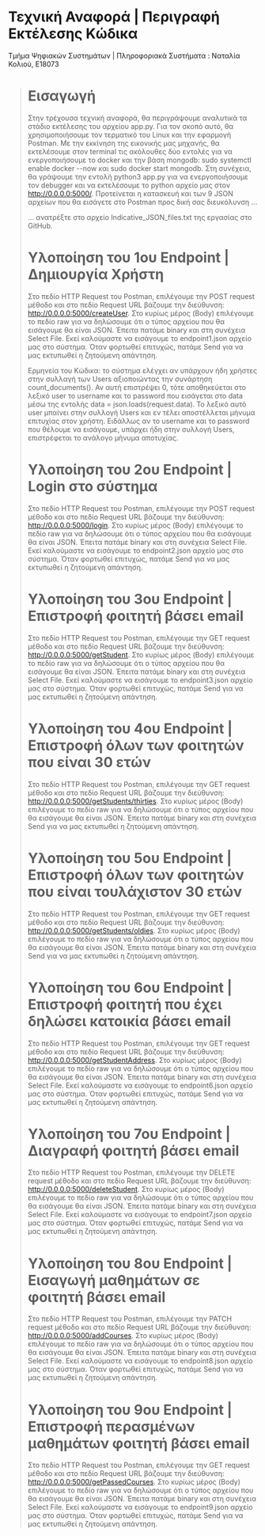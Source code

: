 # Τεχνική Αναφορά | Περιγραφή Εκτέλεσης Κώδικα
Τμήμα Ψηφιακών Συστημάτων | Πληροφοριακά Συστήματα : Ναταλία Κολιού, Ε18073

> # Εισαγωγή
> Στην τρέχουσα τεχνική αναφορά, θα περιγράψουμε αναλυτικά τα στάδιο εκτέλεσης του αρχείου app.py. Για τον σκοπό αυτό, θα χρησιμοποιήσουμε τον τερματικό του Linux και την εφαρμογή Postman. Με την εκκίνηση της εικονικής μας μηχανής, θα εκτελέσουμε στον terminal τις ακόλουθες δύο εντολές για να ενεργοποιήσουμε το docker και την βάση mongodb: sudo systemctl enable docker --now και sudo docker start mongodb. Στη συνέχεια, θα γράψουμε την εντολή python3 app.py για να ενεργοποιήσουμε τον debugger και να εκτελέσουμε το python αρχείο μας στον http://0.0.0.0:5000/. Προτείνεται η κατασκευή και των 9 JSON αρχείων που θα εισάγετε στο Postman προς δική σας διευκόλυνση ...
> 
>  ... ανατρέξτε στο αρχείο Indicative_JSON_files.txt της εργασίας στο GitHub.
> # Υλοποίηση του 1ου Endpoint | Δημιουργία Χρήστη
> Στο πεδίο HTTP Request του Postman, επιλέγουμε την POST request μέθοδο και στο πεδίο Request URL βάζουμε την διεύθυνση: http://0.0.0.0:5000/createUser. Στο κυρίως μέρος (Body) επιλέγουμε το πεδίο raw για να δηλώσουμε ότι ο τύπος αρχείου που θα εισάγουμε θα είναι JSON. Έπειτα πατάμε binary και στη συνέχεια Select File. Εκεί καλούμαστε να εισάγουμε το endpoint1.json αρχείο μας στο σύστημα. Όταν φορτωθεί επιτυχώς, πατάμε Send για να μας εκτυπωθεί η ζητούμενη απάντηση.
>
> Ερμηνεία του Κώδικα: το σύστημα ελέγχει αν υπάρχουν ήδη χρήστες στην συλλαγή των Users αξιοποιώντας την συνάρτηση count_documents(). Αν αυτή επιστρέψει 0, τότε αποθηκεύεται στο λεξικό user το username και το password που εισάγεται στο data μέσω της εντολής data = json.loads(request.data). Το λεξικό αυτό user μπαίνει στην συλλογή Users και εν τέλει αποστέλλεται μήνυμα επιτυχίας στον χρήστη. Ειδάλλως αν το username και το password που θέλουμε να εισάγουμε, υπάρχει ήδη στην συλλογή Users, επιστρέφεται το ανάλογο μήνυμα αποτυχίας.
> # Υλοποίηση του 2ου Endpoint | Login στο σύστημα
> Στο πεδίο HTTP Request του Postman, επιλέγουμε την POST request μέθοδο και στο πεδίο Request URL βάζουμε την διεύθυνση: http://0.0.0.0:5000/login. Στο κυρίως μέρος (Body) επιλέγουμε το πεδίο raw για να δηλώσουμε ότι ο τύπος αρχείου που θα εισάγουμε θα είναι JSON. Έπειτα πατάμε binary και στη συνέχεια Select File. Εκεί καλούμαστε να εισάγουμε το endpoint2.json αρχείο μας στο σύστημα. Όταν φορτωθεί επιτυχώς, πατάμε Send για να μας εκτυπωθεί η ζητούμενη απάντηση.
> # Υλοποίηση του 3ου Endpoint | Επιστροφή φοιτητή βάσει email
> Στο πεδίο HTTP Request του Postman, επιλέγουμε την GET request μέθοδο και στο πεδίο Request URL βάζουμε την διεύθυνση: http://0.0.0.0:5000/getStudent. Στο κυρίως μέρος (Body) επιλέγουμε το πεδίο raw για να δηλώσουμε ότι ο τύπος αρχείου που θα εισάγουμε θα είναι JSON. Έπειτα πατάμε binary και στη συνέχεια Select File. Εκεί καλούμαστε να εισάγουμε το endpoint3.json αρχείο μας στο σύστημα. Όταν φορτωθεί επιτυχώς, πατάμε Send για να μας εκτυπωθεί η ζητούμενη απάντηση.
> # Υλοποίηση του 4ου Endpoint | Επιστροφή όλων των φοιτητών που είναι 30 ετών
> Στο πεδίο HTTP Request του Postman, επιλέγουμε την GET request μέθοδο και στο πεδίο Request URL βάζουμε την διεύθυνση: http://0.0.0.0:5000/getStudents/thirties. Στο κυρίως μέρος (Body) επιλέγουμε το πεδίο raw για να δηλώσουμε ότι ο τύπος αρχείου που θα εισάγουμε θα είναι JSON. Έπειτα πατάμε binary και στη συνέχεια Send για να μας εκτυπωθεί η ζητούμενη απάντηση.
> # Υλοποίηση του 5ου Endpoint | Επιστροφή όλων των φοιτητών που είναι τουλάχιστον 30 ετών
> Στο πεδίο HTTP Request του Postman, επιλέγουμε την GET request μέθοδο και στο πεδίο Request URL βάζουμε την διεύθυνση: http://0.0.0.0:5000/getStudents/oldies. Στο κυρίως μέρος (Body) επιλέγουμε το πεδίο raw για να δηλώσουμε ότι ο τύπος αρχείου που θα εισάγουμε θα είναι JSON. Έπειτα πατάμε binary και στη συνέχεια Send για να μας εκτυπωθεί η ζητούμενη απάντηση.
> # Υλοποίηση του 6ου Endpoint | Επιστροφή φοιτητή που έχει δηλώσει κατοικία βάσει email
> Στο πεδίο HTTP Request του Postman, επιλέγουμε την GET request μέθοδο και στο πεδίο Request URL βάζουμε την διεύθυνση: http://0.0.0.0:5000/getStudentAddress. Στο κυρίως μέρος (Body) επιλέγουμε το πεδίο raw για να δηλώσουμε ότι ο τύπος αρχείου που θα εισάγουμε θα είναι JSON. Έπειτα πατάμε binary και στη συνέχεια Select File. Εκεί καλούμαστε να εισάγουμε το endpoint6.json αρχείο μας στο σύστημα. Όταν φορτωθεί επιτυχώς, πατάμε Send για να μας εκτυπωθεί η ζητούμενη απάντηση.
> # Υλοποίηση του 7ου Endpoint | Διαγραφή φοιτητή βάσει email
> Στο πεδίο HTTP Request του Postman, επιλέγουμε την DELETE request μέθοδο και στο πεδίο Request URL βάζουμε την διεύθυνση: http://0.0.0.0:5000/deleteStudent. Στο κυρίως μέρος (Body) επιλέγουμε το πεδίο raw για να δηλώσουμε ότι ο τύπος αρχείου που θα εισάγουμε θα είναι JSON. Έπειτα πατάμε binary και στη συνέχεια Select File. Εκεί καλούμαστε να εισάγουμε το endpoint7.json αρχείο μας στο σύστημα. Όταν φορτωθεί επιτυχώς, πατάμε Send για να μας εκτυπωθεί η ζητούμενη απάντηση.
> # Υλοποίηση του 8ου Endpoint | Εισαγωγή μαθημάτων σε φοιτητή βάσει email
> Στο πεδίο HTTP Request του Postman, επιλέγουμε την PATCH request μέθοδο και στο πεδίο Request URL βάζουμε την διεύθυνση: http://0.0.0.0:5000/addCourses. Στο κυρίως μέρος (Body) επιλέγουμε το πεδίο raw για να δηλώσουμε ότι ο τύπος αρχείου που θα εισάγουμε θα είναι JSON. Έπειτα πατάμε binary και στη συνέχεια Select File. Εκεί καλούμαστε να εισάγουμε το endpoint8.json αρχείο μας στο σύστημα. Όταν φορτωθεί επιτυχώς, πατάμε Send για να μας εκτυπωθεί η ζητούμενη απάντηση.
> # Υλοποίηση του 9ου Endpoint | Επιστροφή περασμένων μαθημάτων φοιτητή βάσει email
> Στο πεδίο HTTP Request του Postman, επιλέγουμε την GET request μέθοδο και στο πεδίο Request URL βάζουμε την διεύθυνση: http://0.0.0.0:5000/getPassedCourses. Στο κυρίως μέρος (Body) επιλέγουμε το πεδίο raw για να δηλώσουμε ότι ο τύπος αρχείου που θα εισάγουμε θα είναι JSON. Έπειτα πατάμε binary και στη συνέχεια Select File. Εκεί καλούμαστε να εισάγουμε το endpoint9.json αρχείο μας στο σύστημα. Όταν φορτωθεί επιτυχώς, πατάμε Send για να μας εκτυπωθεί η ζητούμενη απάντηση.


